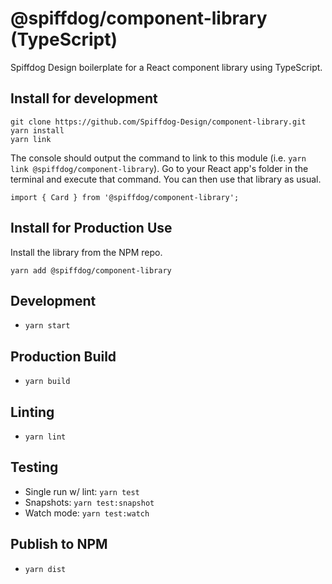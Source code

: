 # @spiffdog/component-library (TypeScript)
Spiffdog Design boilerplate for a React component library using TypeScript.

## Install for development
```
git clone https://github.com/Spiffdog-Design/component-library.git
yarn install
yarn link
```
The console should output the command to link to this module (i.e. `yarn link @spiffdog/component-library`).  Go to your React app's folder in the terminal and execute that command.  You can then use that library as usual.
```
import { Card } from '@spiffdog/component-library';
```

## Install for Production Use
Install the library from the NPM repo.
```
yarn add @spiffdog/component-library
```

## Development
* `yarn start`

## Production Build
* `yarn build`

## Linting
* `yarn lint`

## Testing
* Single run w/ lint: `yarn test`
* Snapshots: `yarn test:snapshot`
* Watch mode: `yarn test:watch`

## Publish to NPM
* `yarn dist`
